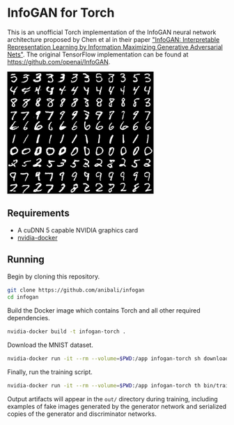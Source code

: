 # InfoGAN for Torch

This is an unofficial Torch implementation of the InfoGAN neural network
architecture proposed by Chen et al in their paper ["InfoGAN: Interpretable
Representation Learning by Information Maximizing Generative Adversarial
Nets"](http://arxiv.org/abs/1606.03657). The original TensorFlow implementation
can be found at https://github.com/openai/InfoGAN.

![Generated MNIST digits](images/generated_mnist_digits.png)

## Requirements

* A cuDNN 5 capable NVIDIA graphics card
* [nvidia-docker](https://github.com/NVIDIA/nvidia-docker)

## Running

Begin by cloning this repository.

```sh
git clone https://github.com/anibali/infogan
cd infogan
```

Build the Docker image which contains Torch and all other required
dependencies.

```sh
nvidia-docker build -t infogan-torch .
```

Download the MNIST dataset.

```sh
nvidia-docker run -it --rm --volume=$PWD:/app infogan-torch sh download_mnist.sh
```

Finally, run the training script.

```sh
nvidia-docker run -it --rm --volume=$PWD:/app infogan-torch th bin/train_infogan.lua
```

Output artifacts will appear in the `out/` directory during training, including
examples of fake images generated by the generator network and serialized copies
of the generator and discriminator networks.
